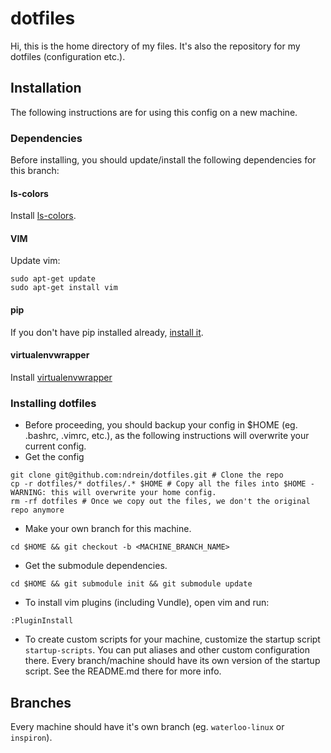 # dotfiles

Hi, this is the home directory of my files.  It's also the repository for my dotfiles (configuration etc.).


## Installation

The following instructions are for using this config on a new machine.

### Dependencies

Before installing, you should update/install the following dependencies for this branch:

#### ls-colors

Install [ls-colors](https://github.com/ndrein/ls-colors).


#### VIM

Update vim:

```shell
sudo apt-get update
sudo apt-get install vim
```


#### pip

If you don't have pip installed already, [install it](https://pip.pypa.io/en/stable/installing/).


#### virtualenvwrapper

Install [virtualenvwrapper](http://virtualenvwrapper.readthedocs.io/en/latest/install.html)


### Installing dotfiles

* Before proceeding, you should backup your config in $HOME (eg. .bashrc, .vimrc, etc.), as the following instructions will overwrite your current config. 
*  Get the config
```shell
git clone git@github.com:ndrein/dotfiles.git # Clone the repo
cp -r dotfiles/* dotfiles/.* $HOME # Copy all the files into $HOME - WARNING: this will overwrite your home config.
rm -rf dotfiles # Once we copy out the files, we don't the original repo anymore
```
* Make your own branch for this machine.
```shell
cd $HOME && git checkout -b <MACHINE_BRANCH_NAME>
```
*  Get the submodule dependencies.
```shell
cd $HOME && git submodule init && git submodule update
```
*  To install vim plugins (including Vundle), open vim and run:
```vim
:PluginInstall
```
*  To create custom scripts for your machine, customize the startup script `startup-scripts`.  You can put aliases and other custom configuration there. Every branch/machine should have its own version of the startup script.  See the README.md there for more info. 


## Branches

Every machine should have it's own branch (eg. `waterloo-linux` or `inspiron`).
